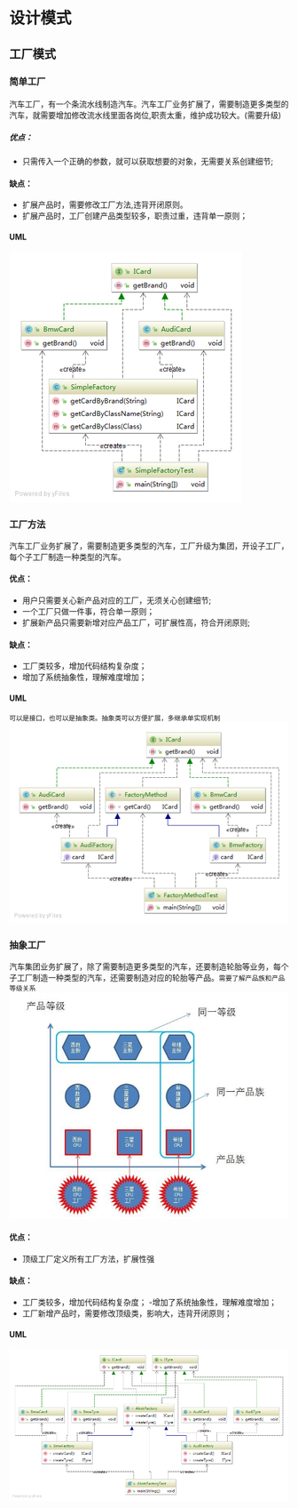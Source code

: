 
# 设计模式
## 工厂模式
### 简单工厂
####
汽车工厂，有一个条流水线制造汽车。汽车工厂业务扩展了，需要制造更多类型的汽车，就需要增加修改流水线里面各岗位,职责太重，维护成功较大。(需要升级)
##### 优点：
 - 只需传入一个正确的参数，就可以获取想要的对象，无需要关系创建细节;
 #### 缺点：
 - 扩展产品时，需要修改工厂方法,违背开闭原则。
 - 扩展产品时，工厂创建产品类型较多，职责过重，违背单一原则；
 #### UML
![avatar](../../../../source/SimpleFactory.png)
### 工厂方法
汽车工厂业务扩展了，需要制造更多类型的汽车，工厂升级为集团，开设子工厂，每个子工厂制造一种类型的汽车。
#### 优点：
  - 用户只需要关心新产品对应的工厂，无须关心创建细节;
  - 一个工厂只做一件事，符合单一原则；
  - 扩展新产品只需要新增对应产品工厂，可扩展性高，符合开闭原则;
#### 缺点：
 - 工厂类较多，增加代码结构复杂度；
  - 增加了系统抽象性，理解难度增加；  
#### UML
`可以是接口，也可以是抽象类。抽象类可以方便扩展，多继承单实现机制`
![avatar](../../../../source/FactoryMethod.png)
### 抽象工厂
汽车集团业务扩展了，除了需要制造更多类型的汽车，还要制造轮胎等业务，每个子工厂制造一种类型的汽车，还需要制造对应的轮胎等产品。`需要了解产品族和产品等级关系`
![avatar](../../../../source/product_level.png)
#### 优点：
- 顶级工厂定义所有工厂方法，扩展性强
#### 缺点：
- 工厂类较多，增加代码结构复杂度；
-增加了系统抽象性，理解难度增加；
- 工厂新增产品时，需要修改顶级类，影响大，违背开闭原则；
#### UML
![avatar](../../../../source/AbstrFactory.png)
